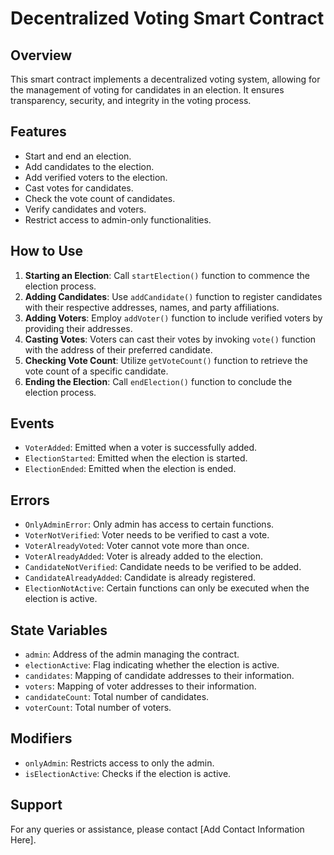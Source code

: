 # Decentralized Voting Smart Contract

## Overview

This smart contract implements a decentralized voting system, allowing for the management of voting for candidates in an election. It ensures transparency, security, and integrity in the voting process.

## Features

- Start and end an election.
- Add candidates to the election.
- Add verified voters to the election.
- Cast votes for candidates.
- Check the vote count of candidates.
- Verify candidates and voters.
- Restrict access to admin-only functionalities.

## How to Use

1. **Starting an Election**: Call `startElection()` function to commence the election process.
2. **Adding Candidates**: Use `addCandidate()` function to register candidates with their respective addresses, names, and party affiliations.
3. **Adding Voters**: Employ `addVoter()` function to include verified voters by providing their addresses.
4. **Casting Votes**: Voters can cast their votes by invoking `vote()` function with the address of their preferred candidate.
5. **Checking Vote Count**: Utilize `getVoteCount()` function to retrieve the vote count of a specific candidate.
6. **Ending the Election**: Call `endElection()` function to conclude the election process.

## Events

- `VoterAdded`: Emitted when a voter is successfully added.
- `ElectionStarted`: Emitted when the election is started.
- `ElectionEnded`: Emitted when the election is ended.

## Errors

- `OnlyAdminError`: Only admin has access to certain functions.
- `VoterNotVerified`: Voter needs to be verified to cast a vote.
- `VoterAlreadyVoted`: Voter cannot vote more than once.
- `VoterAlreadyAdded`: Voter is already added to the election.
- `CandidateNotVerified`: Candidate needs to be verified to be added.
- `CandidateAlreadyAdded`: Candidate is already registered.
- `ElectionNotActive`: Certain functions can only be executed when the election is active.

## State Variables

- `admin`: Address of the admin managing the contract.
- `electionActive`: Flag indicating whether the election is active.
- `candidates`: Mapping of candidate addresses to their information.
- `voters`: Mapping of voter addresses to their information.
- `candidateCount`: Total number of candidates.
- `voterCount`: Total number of voters.

## Modifiers

- `onlyAdmin`: Restricts access to only the admin.
- `isElectionActive`: Checks if the election is active.

## Support

For any queries or assistance, please contact [Add Contact Information Here].
